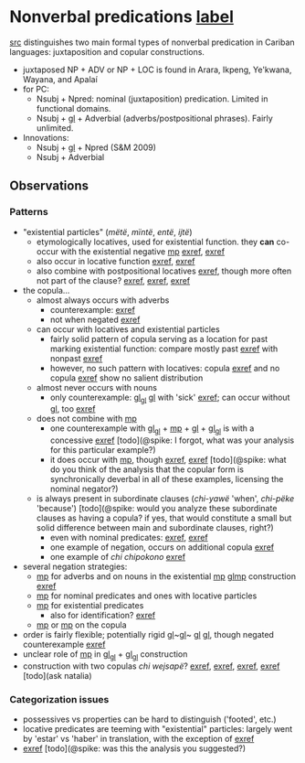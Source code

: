 # Nonverbal predications [label](nonverbal)

[src](gildea2018reconstructing[366]) distinguishes two main formal types of nonverbal predication in Cariban languages: juxtaposition and copular constructions.

* juxtaposed NP + ADV or NP + LOC is found in Arara, Ikpeng, Ye'kwana, Wayana, and Apalaí
* for PC:
    * Nsubj + Npred: nominal (juxtaposition) predication. Limited in functional domains.
    * Nsubj + [gl](cop) + Adverbial (adverbs/postpositional phrases). Fairly unlimited.
* Innovations:
    * Nsubj + [gl](cop) + Npred (S&M 2009)
    * Nsubj + Adverbial

## Observations

### Patterns
* "existential particles" (*mëtë*, *mïntë*, *entë*, *ijtë*)
    * etymologically locatives, used for existential function. they **can** co-occur with the existential negative [mp](pirare-nothing?nt) [exref](ex-main-neg-part-pirare-cop-nsubj), [exref](ex-main-neg-part-pirare-nsubj)
    * also occur in locative function [exref](loc-main-aff-part-cop-nsubj), [exref](loc-main-aff-part-nsubj)
    * also combine with postpositional locatives [exref](histgrme-107), though more often not part of the clause? [exref](loc-sub-aff-advpred-nsubj-cop), [exref](convfemgrme-157), [exref](convfemgrme-99)
* the copula...
    * almost always occurs with adverbs
        * counterexample: [exref](perm-main-q-advpred-nsubj)
        * not when negated [exref](temp-main-neg-nsubj-advpred-jra)
    * can occur with locatives and existential particles
        * fairly solid pattern of copula serving as a location for past marking existential function: compare mostly past [exref](ex-main-aff-part-cop-nsubj) with nonpast [exref](ex-main-aff-part-nsubj)
        * however, no such pattern with locatives: copula [exref](loc-main-aff-part-cop-nsubj) and no copula [exref](loc-main-aff-part-nsubj) show no salient distribution
    * almost never occurs with nouns
        * only counterexample: [gl](np)<sub>[gl](pred)</sub> [gl](cop) with 'sick' [exref](temp-main-q-npred-cop); can occur without [gl](cop), too [exref](temp-main-aff-npred-cop)
    * does not combine with [mp](pirare-nothing)
        * one counterexample with [gl](part)<sub>[gl](pred)</sub> + [mp](pirare-nothing?nt) + [gl](cop) + [gl](np)<sub>[gl](subj)</sub> is with a concessive [exref](ex-main-neg-part-pirare-cop-nsubj) [todo](@spike: I forgot, what was your analysis for this particular example?)
        * it does occur with [mp](pinire-nothing), though [exref](loc-main-neg-nsubj-cop-pinire-part), [exref](temp-main-neg-advpred-cop-pinire-nsubj) [todo](@spike: what do you think of the analysis that the copular form is synchronically deverbal in all of these examples, licensing the nominal negator?)
    * is always present in subordinate clauses (*chi-yawë* 'when', *chi-pëke* 'because') [todo](@spike: would you analyze these subordinate clauses as having a copula? if  yes, that would constitute a small but solid difference between main and subordinate clauses, right?)
        * even with nominal predicates: [exref](cat-sub-aff-npred-nsubj-cop), [exref](temp-sub-aff-npred-nsubj-cop)
        * one example of negation, occurs on additional copula [exref](loc-sub-neg-locpred-cop-neg-nsubj)
        * one example of *chi chipokono* [exref](convamgu-101)
* several negation strategies:
    * [mp](jraneg) for adverbs and on nouns in the existential [mp](pirare-nothing?nt) [gl](np~subj~)[mp](jraneg?nt) construction [exref](ex-main-neg-pirare-nsubj-jra)
    * [mp](pinire-nothing) for nominal predicates and ones with locative particles
    * [mp](pirare-nothing) for existential predicates
        * also for identification? [exref](id-main-neg-npred-pirare)
    * [mp](janeg?nt) or [mp](jnarineg?nt) on the copula 
* order is fairly flexible; potentially rigid [gl](adv)~[gl](pred)~ [gl](np~subj~) [gl](cop), though negated counterexample [exref](histyarirdi-249)
* unclear role of [mp](maniki-rel-anim) in [gl](np)<sub>[gl](pred)</sub> + [gl](np)<sub>[gl](subj)</sub> construction
* construction with two copulas *chi wejsapë*? [exref](convhistfamsjm-92), [exref](convhistfamsjm-59), [exref](histgrme-17), [exref](histgrme-107) [todo](ask natalia)

### Categorization issues
* possessives vs properties can be hard to distinguish ('footed', etc.)
* locative predicates are teeming with "existential" particles: largely went by 'estar' vs 'haber' in translation, with the exception of [exref](convcosnoind-48)
* [exref](poss-main-neg-locpred-nsubj) [todo](@spike: was this the analysis you suggested?)
